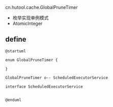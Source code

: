 cn.hutool.cache.GlobalPruneTimer

* 枚举实现单例模式
* AtomicInteger

## define
```plantuml
@startuml

enum GlobalPruneTimer {
    
}

GlobalPruneTimer o-- ScheduledExecutorService

interface ScheduledExecutorService


@enduml
```